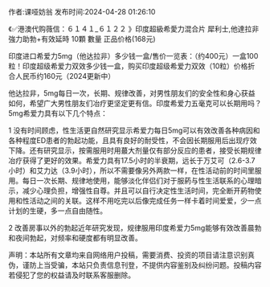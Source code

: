 <p>作者:课哑妨翁 发布时间:2024-04-28 01:26:10</p>
<p>《✅港澳代购薇信：６１４１_６１２２ 》印度超級希愛力混合片 犀利士,他達拉非 強力助勃+有效延時 10顆 數量 正品价格(168元) </p>
									<p>印度进口希爱力5mg（他达拉非）多少钱一盒/售价一览表：（约400元）一盒100粒！印度超级希爱力双效多少钱一盒，购买印度超级希爱力双效（10粒）价格折合人民币约160元（2024更新中）</p><p>他达拉非，5mg每日一次，长期、规律改善，对男性朋友们的安全性和身心获益如何，希望广大男性朋友们冶疗更坚定更有信。印度希爱力五毫克可以长期用吗？5mg希爱力具有以下几个特点：</p><p></p><p></p><p></p><p>1 没有时间顾虑，性生活更自然研究显示希爱力每日5mg可以有效改善各种病因和各种程度ED患者的勃起功能，且具有良好的耐受性，不会因长期服用后出现疗效下降。还有研究显示，按需服用时用蕞大剂量仅有部分反应的患者，接受长期规律冶疗获得了更好的效果。希爱力具有17.5小时的半衰期，远长于万艾可（2.6-3.7小时）和艾力达（3.9小时），所以不需要像另外两款一样，在性活动前的时间里服用。每日一次长期、规律地使用，能够淡化伴侣们对于服葯与性生活联系的心理暗示，减少心理负担，增强性自尊。并且可以自行决定性生活时间，完全断开葯物使用和性活动之间的关联。这样不用吃完以后像完成任务一样卡着时间爱爱，少一点计划的生硬，多一点自由随性。</p><p>2 改善房事以外的勃起近年研究发现，规律服用印度希爱力5mg能够有效改善晨勃和夜间勃起，对频率和硬度都有明显改善。</p><p></p>				声明：本站所有文章均来自网络用户投稿，需要消费、投资的项目请注意识别真伪，谨防上当受骗，本站只负责信息刊登，不提供内容鉴别及纠纷问题。投稿内容若侵犯了您的权益请及时联系客服删除。				
